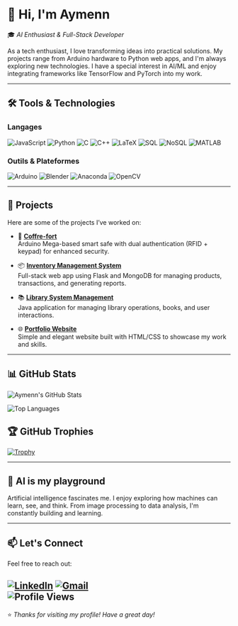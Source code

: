 # 👋 Hi, I'm Aymenn

🎓 *AI Enthusiast & Full-Stack Developer*

As a tech enthusiast, I love transforming ideas into practical solutions. My projects range from Arduino hardware to Python web apps, and I'm always exploring new technologies. I have a special interest in AI/ML and enjoy integrating frameworks like TensorFlow and PyTorch into my work.

---

## 🛠️ Tools & Technologies

### Langages

![JavaScript](https://img.shields.io/badge/JavaScript-ES6+-F7DF1E?logo=javascript&logoColor=white)
![Python](https://img.shields.io/badge/Python-3.9-3776AB?logo=python&logoColor=white)
![C](https://img.shields.io/badge/C-000000?logo=c&logoColor=white)
![C++](https://img.shields.io/badge/C++-00599C?logo=cplusplus&logoColor=white)
![LaTeX](https://img.shields.io/badge/LaTeX-008080?logo=latex&logoColor=white)
![SQL](https://img.shields.io/badge/SQL-4479A1?logo=postgresql&logoColor=white)
![NoSQL](https://img.shields.io/badge/NoSQL-00B2A9?logo=mongodb&logoColor=white)
![MATLAB](https://img.shields.io/badge/MATLAB-0076A8?logo=matlab&logoColor=white)

### Outils & Plateformes

![Arduino](https://img.shields.io/badge/Arduino-00979D?logo=arduino&logoColor=white)
![Blender](https://img.shields.io/badge/Blender-F5792A?logo=blender&logoColor=white)
![Anaconda](https://img.shields.io/badge/Anaconda-44A833?logo=anaconda&logoColor=white)
![OpenCV](https://img.shields.io/badge/OpenCV-5C3EE8?logo=opencv&logoColor=white)


---

## 🚀 Projects

Here are some of the projects I’ve worked on:

- 🔐 **[Coffre-fort](https://github.com/Aymenn-ux/coffre-fort)**  
  Arduino Mega-based smart safe with dual authentication (RFID + keypad) for enhanced security.

- 📦 **[Inventory Management System](https://github.com/Aymenn-ux/Inventory-Management-System)**  
  Full-stack web app using Flask and MongoDB for managing products, transactions, and generating reports.

- 📚 **[Library System Management](https://github.com/Aymenn-ux/Library-System-Management)**  
  Java application for managing library operations, books, and user interactions.

- 🌐 **[Portfolio Website](https://aymenn-ux.github.io/Aymenn-ux/)**  
  Simple and elegant website built with HTML/CSS to showcase my work and skills.

---


## 📊 GitHub Stats

![Aymenn's GitHub Stats](https://github-readme-stats.vercel.app/api?username=Aymenn-ux&show_icons=true&theme=onedark)

![Top Languages](https://github-readme-stats.vercel.app/api/top-langs/?username=Aymenn-ux&layout=compact&theme=onedark)


## 🏆 GitHub Trophies

[![Trophy](https://github-profile-trophy.vercel.app/?username=Aymenn-ux&theme=onedark)](https://github.com/ryo-ma/github-profile-trophy)




---

## 🧠 AI is my playground

Artificial intelligence fascinates me. I enjoy exploring how machines can learn, see, and think. From image processing to data analysis, I'm constantly building and learning.


---
## 📫 Let's Connect

Feel free to reach out:


[![LinkedIn](https://img.shields.io/badge/LinkedIn-Connect-blue?logo=linkedin&logoColor=white)](https://www.linkedin.com/in/aymen-jabbar-b4a150340/) 
[![Gmail](https://img.shields.io/badge/Gmail-Email-D14836?logo=gmail&logoColor=white)](mailto:aymenjabbar17@gmail.com)  
![Profile Views](https://komarev.com/ghpvc/?username=Aymenn-ux)
---

⭐️ *Thanks for visiting my profile! Have a great day!*

